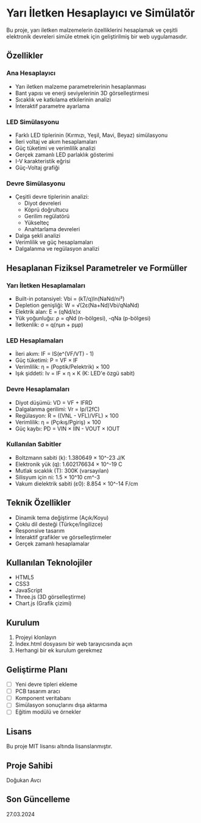 # Yarı İletken Hesaplayıcı ve Simülatör

Bu proje, yarı iletken malzemelerin özelliklerini hesaplamak ve çeşitli elektronik devreleri simüle etmek için geliştirilmiş bir web uygulamasıdır.

## Özellikler

### Ana Hesaplayıcı
- Yarı iletken malzeme parametrelerinin hesaplanması
- Bant yapısı ve enerji seviyelerinin 3D görselleştirmesi
- Sıcaklık ve katkılama etkilerinin analizi
- İnteraktif parametre ayarlama

### LED Simülasyonu
- Farklı LED tiplerinin (Kırmızı, Yeşil, Mavi, Beyaz) simülasyonu
- İleri voltaj ve akım hesaplamaları
- Güç tüketimi ve verimlilik analizi
- Gerçek zamanlı LED parlaklık gösterimi
- I-V karakteristik eğrisi
- Güç-Voltaj grafiği

### Devre Simülasyonu
- Çeşitli devre tiplerinin analizi:
  - Diyot devreleri
  - Köprü doğrultucu
  - Gerilim regülatörü
  - Yükselteç
  - Anahtarlama devreleri
- Dalga şekli analizi
- Verimlilik ve güç hesaplamaları
- Dalgalanma ve regülasyon analizi

## Hesaplanan Fiziksel Parametreler ve Formüller

### Yarı İletken Hesaplamaları
- Built-in potansiyel: Vbi = (kT/q)ln(NaNd/ni²)
- Depletion genişliği: W = √(2ε(Na+Nd)Vbi/qNaNd)
- Elektrik alan: E = (qNd/ε)x
- Yük yoğunluğu: ρ = qNd (n-bölgesi), -qNa (p-bölgesi)
- İletkenlik: σ = q(nμn + pμp)

### LED Hesaplamaları
- İleri akım: IF = IS(e^(VF/VT) - 1)
- Güç tüketimi: P = VF × IF
- Verimlilik: η = (Poptik/Pelektrik) × 100
- Işık şiddeti: Iv = IF × η × K (K: LED'e özgü sabit)

### Devre Hesaplamaları
- Diyot düşümü: VD = VF + IFRD
- Dalgalanma gerilimi: Vr = Ip/(2fC)
- Regülasyon: R = ((VNL - VFL)/VFL) × 100
- Verimlilik: η = (Pçıkış/Pgiriş) × 100
- Güç kaybı: PD = VIN × IIN - VOUT × IOUT

### Kullanılan Sabitler
- Boltzmann sabiti (k): 1.380649 × 10^-23 J/K
- Elektronik yük (q): 1.602176634 × 10^-19 C
- Mutlak sıcaklık (T): 300K (varsayılan)
- Silisyum için ni: 1.5 × 10^10 cm^-3
- Vakum dielektrik sabiti (ε0): 8.854 × 10^-14 F/cm

## Teknik Özellikler
- Dinamik tema değiştirme (Açık/Koyu)
- Çoklu dil desteği (Türkçe/İngilizce)
- Responsive tasarım
- İnteraktif grafikler ve görselleştirmeler
- Gerçek zamanlı hesaplamalar

## Kullanılan Teknolojiler
- HTML5
- CSS3
- JavaScript
- Three.js (3D görselleştirme)
- Chart.js (Grafik çizimi)

## Kurulum
1. Projeyi klonlayın
2. İndex.html dosyasını bir web tarayıcısında açın
3. Herhangi bir ek kurulum gerekmez

## Geliştirme Planı
- [ ] Yeni devre tipleri ekleme
- [ ] PCB tasarım aracı
- [ ] Komponent veritabanı
- [ ] Simülasyon sonuçlarını dışa aktarma
- [ ] Eğitim modülü ve örnekler

## Lisans
Bu proje MIT lisansı altında lisanslanmıştır.

## Proje Sahibi
Doğukan Avcı

## Son Güncelleme
27.03.2024 